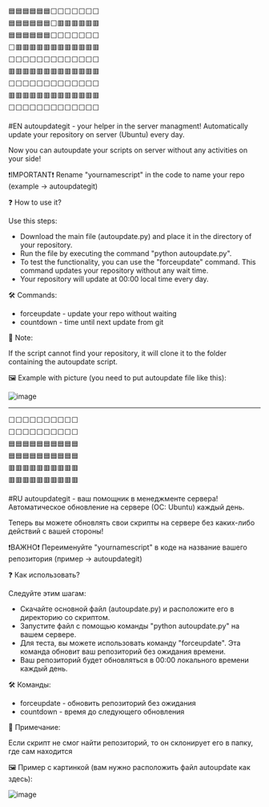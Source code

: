 <pre>
🟦🟦🟦🟦🟦🟦⬜⬜⬜⬜⬜⬜⬜
🟦🟦🟦🟦🟦🟦⬜🟥🟥🟥🟥🟥🟥
🟦🟦🟦🟦🟦🟦⬜⬜⬜⬜⬜⬜⬜
⬜🟥🟥🟥🟥🟥🟥🟥🟥🟥🟥🟥🟥
⬜⬜⬜⬜⬜⬜⬜⬜⬜⬜⬜⬜⬜
🟥🟥🟥🟥🟥🟥🟥🟥🟥🟥🟥🟥🟥
⬜⬜⬜⬜⬜⬜⬜⬜⬜⬜⬜⬜⬜
🟥🟥🟥🟥🟥🟥🟥🟥🟥🟥🟥🟥🟥
⬜⬜⬜⬜⬜⬜⬜⬜⬜⬜⬜⬜⬜
</pre>
#EN autoupdategit - your helper in the server managment!
Automatically update your repository on server (Ubuntu) every day.

Now you can autoupdate your scripts on server without any activities on your side!

❗IMPORTANT❗ 
Rename "yournamescript" in the code to name your repo (example -> autoupdategit)

❓ How to use it?

Use this steps:
* Download the main file (autoupdate.py) and place it in the directory of your repository.
* Run the file by executing the command "python autoupdate.py".
* To test the functionality, you can use the "forceupdate" command. This command updates your repository without any wait time.
* Your repository will update at 00:00 local time every day.

🛠️ Commands:

* forceupdate - update your repo without waiting
* countdown - time until next update from git

📃 Note:

If the script cannot find your repository, it will clone it to the folder containing the autoupdate script.

🖼️ Example with picture (you need to put autoupdate file like this):

![image](https://github.com/sekalYT/autoupdategit/assets/80056228/d1505c63-f3d3-4772-b52f-ce53c98b76e6)


------------------------------------------------------------------------------------------------------------------------------------------------------------------------------------------------------------------

<pre>
⬜⬜⬜⬜⬜⬜⬜⬜⬜⬜
⬜⬜⬜⬜⬜⬜⬜⬜⬜⬜
🟦🟦🟦🟦🟦🟦🟦🟦🟦🟦
🟦🟦🟦🟦🟦🟦🟦🟦🟦🟦
🟥🟥🟥🟥🟥🟥🟥🟥🟥🟥
🟥🟥🟥🟥🟥🟥🟥🟥🟥🟥
</pre>
#RU autoupdategit - ваш помощник в менеджменте сервера!
Автоматическое обновление на сервере (ОС: Ubuntu) каждый день.

Теперь вы можете обновлять свои скрипты на сервере без каких-либо действий с вашей стороны!

❗ВАЖНО❗ 
Переименуйте "yournamescript" в коде на название вашего репозитория (пример -> autoupdategit)

❓ Как использовать?

Следуйте этим шагам:
* Скачайте основной файл (autoupdate.py) и расположите его в директорию со скриптом.
* Запустите файл с помощью команды "python autoupdate.py" на вашем сервере.
* Для теста, вы можете использовать команду "forceupdate". Эта команда обновит ваш репозиторий без ожидания времени.
* Ваш репозиторий будет обновляться в 00:00 локального времени каждый день.

🛠️ Команды:

* forceupdate - обновить репозиторий без ожидания
* countdown - время до следующего обновления

📃 Примечание:

Если скрипт не смог найти репозиторий, то он склонирует его в папку, где сам находится

🖼️ Пример с картинкой (вам нужно расположить файл autoupdate как здесь):

![image](https://github.com/sekalYT/autoupdategit/assets/80056228/d1505c63-f3d3-4772-b52f-ce53c98b76e6)
